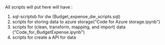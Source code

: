 All scripts will put here
will have :
1. sql-scriptsb for dw (Budget_expense_dw_scripts.sql)
2. scripts for storing data to azure storage("Code for Azure storage.ipynb")
3. scripts for (clean, transform, mapping, and import) data ("Code_for_BudgetExpense.ipynb")
4. scripts for create a API for data
